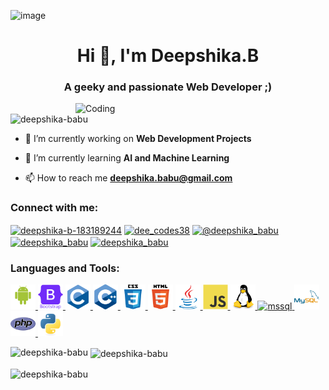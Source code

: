![image](https://github.com/user-attachments/assets/9a35419d-1414-42b1-99ac-4801f62d7a6e)

<h1 align="center">Hi 👋, I'm Deepshika.B</h1>
<h3 align="center">A geeky and passionate Web Developer ;)</h3>
<img align="right" alt="Coding" width="400" src="https://media.tenor.com/S59bPkT0pqcAAAAC/programming.gif">

<p align="left"> <img src="https://komarev.com/ghpvc/?username=deepshika-babu&label=Profile%20views&color=0e75b6&style=flat" alt="deepshika-babu" /> </p>

- 🔭 I’m currently working on **Web Development Projects**

- 🌱 I’m currently learning **AI and Machine Learning**

- 📫 How to reach me **deepshika.babu@gmail.com**

<h3 align="left">Connect with me:</h3>
<p align="left">
<a href="https://linkedin.com/in/deepshika-b-183189244" target="blank"><img align="center" src="https://raw.githubusercontent.com/rahuldkjain/github-profile-readme-generator/master/src/images/icons/Social/linked-in-alt.svg" alt="deepshika-b-183189244" height="30" width="40" /></a>
<a href="https://www.codechef.com/users/dee_codes38" target="blank"><img align="center" src="https://cdn.jsdelivr.net/npm/simple-icons@3.1.0/icons/codechef.svg" alt="dee_codes38" height="30" width="40" /></a>
<a href="https://www.hackerrank.com/@deepshika_babu" target="blank"><img align="center" src="https://raw.githubusercontent.com/rahuldkjain/github-profile-readme-generator/master/src/images/icons/Social/hackerrank.svg" alt="@deepshika_babu" height="30" width="40" /></a>
<a href="https://www.leetcode.com/deepshika_babu" target="blank"><img align="center" src="https://raw.githubusercontent.com/rahuldkjain/github-profile-readme-generator/master/src/images/icons/Social/leet-code.svg" alt="deepshika_babu" height="30" width="40" /></a>
<a href="https://auth.geeksforgeeks.org/user/deepshika_babu" target="blank"><img align="center" src="https://raw.githubusercontent.com/rahuldkjain/github-profile-readme-generator/master/src/images/icons/Social/geeks-for-geeks.svg" alt="deepshika_babu" height="30" width="40" /></a>
</p>

<h3 align="left">Languages and Tools:</h3>
<p align="left"> <a href="https://developer.android.com" target="_blank" rel="noreferrer"> <img src="https://raw.githubusercontent.com/devicons/devicon/master/icons/android/android-original-wordmark.svg" alt="android" width="40" height="40"/> </a> <a href="https://getbootstrap.com" target="_blank" rel="noreferrer"> <img src="https://raw.githubusercontent.com/devicons/devicon/master/icons/bootstrap/bootstrap-plain-wordmark.svg" alt="bootstrap" width="40" height="40"/> </a> <a href="https://www.cprogramming.com/" target="_blank" rel="noreferrer"> <img src="https://raw.githubusercontent.com/devicons/devicon/master/icons/c/c-original.svg" alt="c" width="40" height="40"/> </a> <a href="https://www.w3schools.com/cpp/" target="_blank" rel="noreferrer"> <img src="https://raw.githubusercontent.com/devicons/devicon/master/icons/cplusplus/cplusplus-original.svg" alt="cplusplus" width="40" height="40"/> </a> <a href="https://www.w3schools.com/css/" target="_blank" rel="noreferrer"> <img src="https://raw.githubusercontent.com/devicons/devicon/master/icons/css3/css3-original-wordmark.svg" alt="css3" width="40" height="40"/> </a> <a href="https://www.w3.org/html/" target="_blank" rel="noreferrer"> <img src="https://raw.githubusercontent.com/devicons/devicon/master/icons/html5/html5-original-wordmark.svg" alt="html5" width="40" height="40"/> </a> <a href="https://www.java.com" target="_blank" rel="noreferrer"> <img src="https://raw.githubusercontent.com/devicons/devicon/master/icons/java/java-original.svg" alt="java" width="40" height="40"/> </a> <a href="https://developer.mozilla.org/en-US/docs/Web/JavaScript" target="_blank" rel="noreferrer"> <img src="https://raw.githubusercontent.com/devicons/devicon/master/icons/javascript/javascript-original.svg" alt="javascript" width="40" height="40"/> </a> <a href="https://www.linux.org/" target="_blank" rel="noreferrer"> <img src="https://raw.githubusercontent.com/devicons/devicon/master/icons/linux/linux-original.svg" alt="linux" width="40" height="40"/> </a> <a href="https://www.microsoft.com/en-us/sql-server" target="_blank" rel="noreferrer"> <img src="https://www.svgrepo.com/show/303229/microsoft-sql-server-logo.svg" alt="mssql" width="40" height="40"/> </a> <a href="https://www.mysql.com/" target="_blank" rel="noreferrer"> <img src="https://raw.githubusercontent.com/devicons/devicon/master/icons/mysql/mysql-original-wordmark.svg" alt="mysql" width="40" height="40"/> </a> <a href="https://www.php.net" target="_blank" rel="noreferrer"> <img src="https://raw.githubusercontent.com/devicons/devicon/master/icons/php/php-original.svg" alt="php" width="40" height="40"/> </a> <a href="https://www.python.org" target="_blank" rel="noreferrer"> <img src="https://raw.githubusercontent.com/devicons/devicon/master/icons/python/python-original.svg" alt="python" width="40" height="40"/> </a> </p>

<p><img align="left" src="https://github-readme-stats.vercel.app/api/top-langs?username=deepshika-babu&show_icons=true&locale=en&layout=compact" alt="deepshika-babu" /></p>

<p>&nbsp;<img align="center" src="https://github-readme-stats.vercel.app/api?username=deepshika-babu&show_icons=true&locale=en" alt="deepshika-babu" /></p>

<p><img align="center" src="https://github-readme-streak-stats.herokuapp.com/?user=deepshika-babu&" alt="deepshika-babu" /></p>
